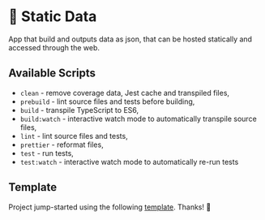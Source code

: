 # 💾 Static Data

App that build and outputs data as json, that can be hosted statically and accessed through the web.

## Available Scripts

- `clean` - remove coverage data, Jest cache and transpiled files,
- `prebuild` - lint source files and tests before building,
- `build` - transpile TypeScript to ES6,
- `build:watch` - interactive watch mode to automatically transpile source files,
- `lint` - lint source files and tests,
- `prettier` - reformat files,
- `test` - run tests,
- `test:watch` - interactive watch mode to automatically re-run tests

## Template
Project jump-started using the following [template](https://github.com/jsynowiec/node-typescript-boilerplate). Thanks! 🫶
